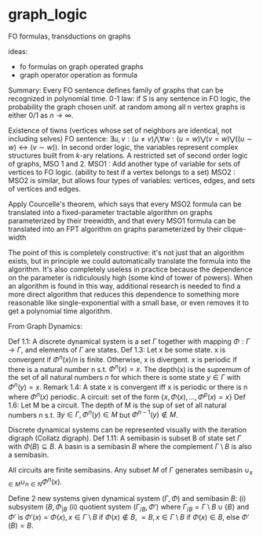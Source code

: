 # graph_logic
FO formulas, transductions on graphs

ideas:
- fo formulas on graph operated graphs
- graph operator operation as formula

Summary: 
Every FO sentence defines family of graphs that can be recognized in polynomial time. 0-1 law: if S is any sentence in FO logic, the probability the graph chosen unif. at random among all n vertex graphs is either 0/1 as $n \rightarrow \infty$. 

Existence of tiwns (vertices whose set of neighbors are identical, not including selves) FO sentence: $\exists u,v : (u \neq v) \bigwedge \forall w: (u=w) \bigvee (v = w) \bigvee ((u \sim w) \leftrightarrow ( v \sim w))$.
In second order logic, the variables represent complex structures built from $k$-ary relations.
A restricted set of second order logic of graphs, MSO 1 and 2. 
MSO1 : Add another type of variable for sets of vertices to FO logic. (ability to test if a vertex belongs to a set)
MSO2 : MSO2 is similar, but allows four types of variables: vertices, edges, and sets of vertices and edges. 

Apply Courcelle's theorem, which says that every MSO2 formula can be translated into a fixed-parameter tractable algorithm on graphs parameterized by their treewidth, and that every MSO1 formula can be translated into an FPT algorithm on graphs parameterized by their clique-width

The point of this is completely constructive: it's not just that an algorithm exists, but in principle we could automatically translate the formula into the algorithm. It's also completely useless in practice because the dependence on the parameter is ridiculously high (some kind of tower of powers). When an algorithm is found in this way, additional research is needed to find a more direct algorithm that reduces this dependence to something more reasonable like single-exponential with a small base, or even removes it to get a polynomial time algorithm. 

From Graph Dynamics:

Def 1.1: A discrete dynamical system is a set $\Gamma$ together with mapping $\Phi: \Gamma \rightarrow \Gamma$, and elements of $\Gamma$ are states.
Def 1.3: Let x be some state. x is convergent if $\Phi^n(x)/n$ is finite. Otherwise, x is divergent. x is periodic if there is a natural number n s.t. $\Phi^n(x)=x$. 
The depth(x) is the supremum of the set of all natural numbers $n$ for which there is some state $y \in \Gamma$ with $\Phi^n(y) = x$. 
Remark 1.4: A state x is convergent iff x is periodic or there is n where $\Phi^n(x)$ periodic.
A circuit: set of the form $\{ x, \Phi(x), ..., \Phi^p(x) = x\}$
Def 1.6: Let M be a circuit. The depth of M is the sup of set of all natural numbers n s.t. $\exists y \in \Gamma, \Phi^n(y) \in M$ but $\Phi^{n-1}(y) \notin M$.

Discrete dynamical systems can be represented visually with the iteration digraph (Collatz digraph). 
Def 1.11: A semibasin is subset B of state set $\Gamma$ with $\Phi(B) \subseteq B$. A basin is a semibasin $B$ where the complement $\Gamma \setminus B$ is also a semibasin. 

All circuits are finite semibasins. Any subset $M$ of $\Gamma$ generates semibasin $\cup_{x \in M} \cup_{n \in N} \Phi^n(x)$. 

Define 2 new systems given dynamical system $(\Gamma, \Phi)$ and semibasin $B$:
(i) subsystem $(B, \Phi_{|B}$
(ii) quotient system $(\Gamma_{ / B}, \Phi')$ where $\Gamma_{ / B} = \Gamma \setminus B \cup \{ B\}$ and $\Phi'$ is $\Phi'(x) = \Phi(x) , x \in \Gamma \setminus B$ if $\Phi(x) \notin B$, $= B , x \in \Gamma \setminus B$ if $\Phi(x) \in B$, else $\Phi'(B) = B$.
